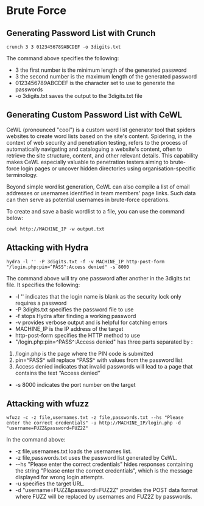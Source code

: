# Brute Force

## Generating Password List with Crunch

```shell
crunch 3 3 0123456789ABCDEF -o 3digits.txt
```

The command above specifies the following:

- 3 the first number is the minimum length of the generated password
- 3 the second number is the maximum length of the generated password
- 0123456789ABCDEF is the character set to use to generate the passwords
- \-o 3digits.txt saves the output to the 3digits.txt file

## Generating Custom Password List with CeWL

CeWL (pronounced "cool") is a custom word list generator tool that spiders websites to create word lists based on the site's content. Spidering, in the context of web security and penetration testing, refers to the process of automatically navigating and cataloguing a website's content, often to retrieve the site structure, content, and other relevant details. This capability makes CeWL especially valuable to penetration testers aiming to brute-force login pages or uncover hidden directories using organisation-specific terminology.

Beyond simple wordlist generation, CeWL can also compile a list of email addresses or usernames identified in team members' page links. Such data can then serve as potential usernames in brute-force operations.

To create and save a basic wordlist to a file, you can use the command below:

```terminal
cewl http://MACHINE_IP -w output.txt
```

## Attacking with Hydra

`hydra -l '' -P 3digits.txt -f -v MACHINE_IP http-post-form "/login.php:pin=^PASS^:Access denied" -s 8000`

The command above will try one password after another in the 3digits.txt file. It specifies the following:

- \-l '' indicates that the login name is blank as the security lock only requires a password
- \-P 3digits.txt specifies the password file to use
- \-f stops Hydra after finding a working password
- \-v provides verbose output and is helpful for catching errors
- MACHINE_IP is the IP address of the target
- http-post-form specifies the HTTP method to use
- "/login.php:pin=^PASS^:Access denied" has three parts separated by :

1.  /login.php is the page where the PIN code is submitted
2.  pin=^PASS^ will replace ^PASS^ with values from the password list
3.  Access denied indicates that invalid passwords will lead to a page that contains the text “Access denied”

- \-s 8000 indicates the port number on the target

## Attacking with wfuzz

`wfuzz -c -z file,usernames.txt -z file,passwords.txt --hs "Please enter the correct credentials" -u http://MACHINE_IP/login.php -d "username=FUZZ&password=FUZ2Z"`

In the command above:

- \-z file,usernames.txt loads the usernames list.
- \-z file,passwords.txt uses the password list generated by CeWL.
- \--hs "Please enter the correct credentials" hides responses containing the string "Please enter the correct credentials", which is the message displayed for wrong login attempts.
- \-u specifies the target URL.
- \-d "username=FUZZ&password=FUZ2Z" provides the POST data format where FUZZ will be replaced by usernames and FUZ2Z by passwords.